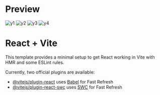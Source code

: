 # Preview
![y1](https://github.com/Shubham7906/Youtube-clone-reactjs/assets/76210714/b6672a6b-a5e6-4e83-ae07-9df3d6846124)
![y2](https://github.com/Shubham7906/Youtube-clone-reactjs/assets/76210714/cc127515-daa3-4552-8f11-d3c9dbac323d)
![y3](https://github.com/Shubham7906/Youtube-clone-reactjs/assets/76210714/c8fd34c5-a60a-4ad0-aa14-168ae537dbbb)
![y4](https://github.com/Shubham7906/Youtube-clone-reactjs/assets/76210714/3a4bc88d-9a48-40f7-a9db-fca0656d6c51)


# React + Vite

This template provides a minimal setup to get React working in Vite with HMR and some ESLint rules.

Currently, two official plugins are available:

- [@vitejs/plugin-react](https://github.com/vitejs/vite-plugin-react/blob/main/packages/plugin-react/README.md) uses [Babel](https://babeljs.io/) for Fast Refresh
- [@vitejs/plugin-react-swc](https://github.com/vitejs/vite-plugin-react-swc) uses [SWC](https://swc.rs/) for Fast Refresh
